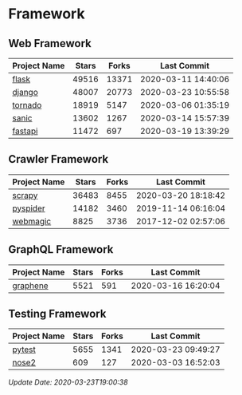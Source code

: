 # Framework

## Web Framework

| Project Name | Stars | Forks | Last Commit |
| ------------ | ----- | ----- | ----------- |
| [flask](https://github.com/pallets/flask) | 49516 | 13371 | 2020-03-11 14:40:06 |
| [django](https://github.com/django/django) | 48007 | 20773 | 2020-03-23 10:55:58 |
| [tornado](https://github.com/tornadoweb/tornado) | 18919 | 5147 | 2020-03-06 01:35:19 |
| [sanic](https://github.com/huge-success/sanic) | 13602 | 1267 | 2020-03-14 15:57:39 |
| [fastapi](https://github.com/tiangolo/fastapi) | 11472 | 697 | 2020-03-19 13:39:29 |

## Crawler Framework

| Project Name | Stars | Forks | Last Commit |
| ------------ | ----- | ----- | ----------- |
| [scrapy](https://github.com/scrapy/scrapy) | 36483 | 8455 | 2020-03-20 18:18:42 |
| [pyspider](https://github.com/binux/pyspider) | 14182 | 3460 | 2019-11-14 06:16:04 |
| [webmagic](https://github.com/code4craft/webmagic) | 8825 | 3736 | 2017-12-02 02:57:06 |

## GraphQL Framework

| Project Name | Stars | Forks | Last Commit |
| ------------ | ----- | ----- | ----------- |
| [graphene](https://github.com/graphql-python/graphene) | 5521 | 591 | 2020-03-16 16:20:04 |

## Testing Framework

| Project Name | Stars | Forks | Last Commit |
| ------------ | ----- | ----- | ----------- |
| [pytest](https://github.com/pytest-dev/pytest) | 5655 | 1341 | 2020-03-23 09:49:27 |
| [nose2](https://github.com/nose-devs/nose2) | 609 | 127 | 2020-03-03 16:52:03 |

*Update Date: 2020-03-23T19:00:38*